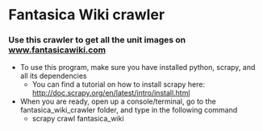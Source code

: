 # Fantasica Wiki crawler
### Use this crawler to get all the unit images on www.fantasicawiki.com
* To use this program, make sure you have installed python, scrapy, and all its dependencies
  * You can find a tutorial on how to install scrapy here: http://doc.scrapy.org/en/latest/intro/install.html
* When you are ready, open up a console/terminal, go to the fantasica_wiki_crawler folder, and type in the following command
  * scrapy crawl fantasica_wiki

